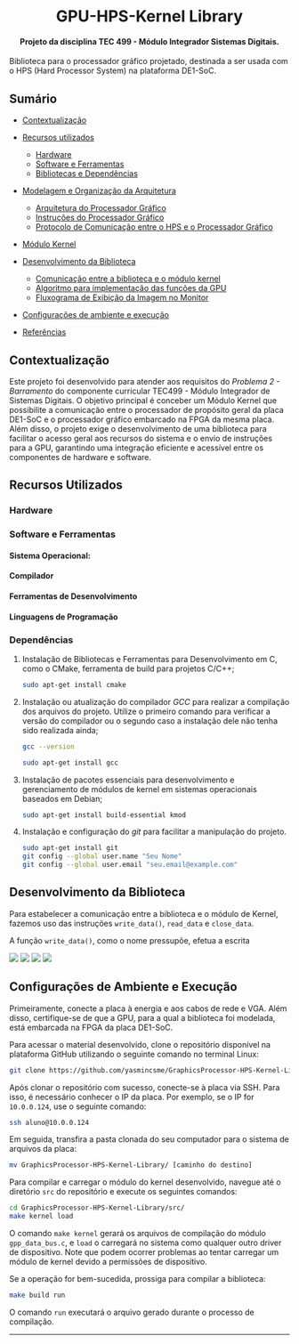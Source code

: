 <h1 align="center"> GPU-HPS-Kernel Library </h1>

<h4 align="center">Projeto da disciplina TEC 499 - Módulo Integrador Sistemas Digitais.</h4>

Biblioteca para o processador gráfico projetado, destinada a ser usada com o HPS (Hard Processor System) na plataforma DE1-SoC.

## Sumário
- [Contextualização](#contextualizacao)
- [Recursos utilizados](recursos-utilizados)
    - [Hardware](hardware)
    - [Software e Ferramentas](software-e-ferramentas)
    - [Bibliotecas e Dependências](bibliotecas-e-dependencias)
- [Modelagem e Organização da Arquitetura](modelagem-e-organizacao-da-arquitetura)
    - [Arquitetura do Processador Gráfico](arquitetura-do-processador-grafico)
    - [Instruções do Processador Gráfico](instrucoes-do-processador-grafico)
    - [Protocolo de Comunicação entre o HPS e o Processador Gráfico](protocolo-de-comunicacao-entre-o-hps-e-o-processador-grafico)
- [Módulo Kernel]()
- [Desenvolvimento da Biblioteca](desenvolvimento-da-biblioteca)
    - [Comunicação entre a biblioteca e o módulo kernel](comunicacao-entre-a-biblioteca-e-o-modulo-kernel)
    - [Algoritmo para implementação das funções da GPU](Algoritmo-para-implementacao-das-funcoes-da-gpu)
    - [Fluxograma de Exibição da Imagem no Monitor](fluxograma-para-exibicao-da-imagem-no-monitor)

- [Configurações de ambiente e execução](#configuracoes-de-ambiente-e-execucao)
- [Referências](#referências)

## Contextualização

Este projeto foi desenvolvido para atender aos requisitos do _Problema 2 - Barramento_ do componente curricular TEC499 - Módulo Integrador de Sistemas Digitais. O objetivo principal é conceber um Módulo Kernel que possibilite a comunicação entre o processador de propósito geral da placa DE1-SoC e o processador gráfico embarcado na FPGA da mesma placa. Além disso, o projeto exige o desenvolvimento de uma biblioteca para facilitar o acesso geral aos recursos do sistema e o envio de instruções para a GPU, garantindo uma integração eficiente e acessível entre os componentes de hardware e software.

## Recursos Utilizados

### Hardware

### Software e Ferramentas

#### Sistema Operacional:

#### Compilador
 
#### Ferramentas de Desenvolvimento

#### Linguagens de Programação


### Dependências

1. Instalação de Bibliotecas e Ferramentas para Desenvolvimento em C, como o CMake, ferramenta de build para projetos C/C++;

    ```bash
    sudo apt-get install cmake
    ```

2. Instalação ou atualização do compilador _GCC_ para realizar a compilação dos arquivos do projeto. Utilize o primeiro comando para verificar a versão do compilador ou o segundo caso a instalação dele não tenha sido realizada ainda;

    ```bash
    gcc --version
    ```

    ```bash
    sudo apt-get install gcc
    ```

3. Instalação de pacotes essenciais para desenvolvimento e gerenciamento de módulos de kernel em sistemas operacionais baseados em Debian;

    ```bash
    sudo apt-get install build-essential kmod
    ```

4. Instalação e configuração do _git_ para facilitar a manipulação do projeto.

    ```bash
    sudo apt-get install git
    git config --global user.name "Seu Nome"
    git config --global user.email "seu.email@example.com"
    ```
## Desenvolvimento da Biblioteca

Para estabelecer a comunicação entre a biblioteca e o módulo de Kernel, fazemos uso das instruções `write_data()`, `read_data` e `close_data`.

A função `write_data()`, como o nome pressupõe, efetua a escrita 

<img width="" src="https://github.com/yasmincsme/GraphicsProcessor-HPS-Kernel-Library/blob/docs/docs/write_data.jpg">


<img width="" src="https://github.com/yasmincsme/GraphicsProcessor-HPS-Kernel-Library/blob/docs/docs/read_data.jpg">

<img width="" src="https://github.com/yasmincsme/GraphicsProcessor-HPS-Kernel-Library/blob/docs/docs/close_data.jpg">

<img width="" src="https://github.com/yasmincsme/GraphicsProcessor-HPS-Kernel-Library/blob/docs/docs/instruction.jpg">

## Configurações de Ambiente e Execução

Primeiramente, conecte a placa à energia e aos cabos de rede e VGA. Além disso, certifique-se de que a GPU, para a qual a biblioteca foi modelada, está embarcada na FPGA da placa DE1-SoC.

Para acessar o material desenvolvido, clone o repositório disponível na plataforma GitHub utilizando o seguinte comando no terminal Linux:

```bash
git clone https://github.com/yasmincsme/GraphicsProcessor-HPS-Kernel-Library.git
```

Após clonar o repositório com sucesso, conecte-se à placa via SSH. Para isso, é necessário conhecer o IP da placa. Por exemplo, se o IP for `10.0.0.124`, use o seguinte comando:

```bash
ssh aluno@10.0.0.124
```

Em seguida, transfira a pasta clonada do seu computador para o sistema de arquivos da placa:

```bash
mv GraphicsProcessor-HPS-Kernel-Library/ [caminho do destino]
```

Para compilar e carregar o módulo do kernel desenvolvido, navegue até o diretório `src` do repositório e execute os seguintes comandos:

```bash
cd GraphicsProcessor-HPS-Kernel-Library/src/
make kernel load
```

O comando `make kernel` gerará os arquivos de compilação do módulo `gpp_data_bus.c`, e `load` o carregará no sistema como qualquer outro driver de dispositivo. Note que podem ocorrer problemas ao tentar carregar um módulo de kernel devido a permissões de dispositivo.

Se a operação for bem-sucedida, prossiga para compilar a biblioteca:

```bash
make build run
```

O comando `run` executará o arquivo gerado durante o processo de compilação.

---